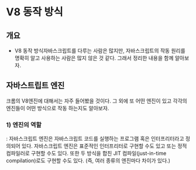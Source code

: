 # V8 동작 방식

## 개요
- V8 동작 방식자바스크립트를 다루는 사람은 많지만, 자바스크립트의 작동 원리를 명확히 알고 사용하는 사람은 많지 
않은 것 같다. 그래서 정리한 내용을 함께 알아보자.


## 자바스트립트 엔진
크롬의 V8엔진에 대해서는 자주 들어봤을 것이다. 그 외에 또 어떤 엔진이 있고 각각의 엔진들이 어떤 방식으로 작동 하는지도 알아보자.

### 1) 엔진의 역할
: 자바스크립트 엔진은 자바스크립트 코드를 실행하는 프로그램 혹은 인터프리터라고 정의되어 있다. 자바스크립트 엔진은 표준적인 인터프리터로 구현할 수도 있고 또는 정적 컴파일러로 구현할 수도 있다.
또한 두 방식을 합친 JIT 컴파일(just-in-time compilation)로도 구현할 수도 있다.
(즉, 여러 종류의 엔진마다 차이가 있다.)